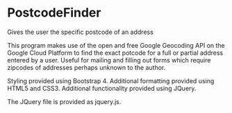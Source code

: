 # PostcodeFinder
Gives the user the specific postcode of an address

This program makes use of the open and free Google Geocoding API on the Google Cloud Platform to find the exact potcode for a full or partial address entered by a user. Useful for mailing and filling out forms which require zipcodes of addresses perhaps unknown to the author. 

Styling provided using Bootstrap 4.
Additional formatting provided using HTML5 and CSS3.
Additional functionality provided using JQuery.

The JQuery file is provided as jquery.js.
